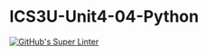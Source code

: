 # ICS3U-Unit4-04-Python

[![GitHub's Super Linter](https://github.com/noah-mccaskill/ICS3U-Unit4-04-Python/workflows/GitHub's%20Super%20Linter/badge.svg)](https://github.com/noah-mccaskill/ICS3U-Unit4-04-Python/actions)
